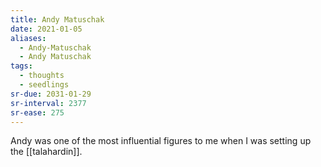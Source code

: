 ```yaml
---
title: Andy Matuschak
date: 2021-01-05
aliases:
  - Andy-Matuschak
  - Andy Matuschak
tags:
  - thoughts
  - seedlings
sr-due: 2031-01-29
sr-interval: 2377
sr-ease: 275
---
```

Andy was one of the most influential figures to me when I was setting up the [[talahardin]].